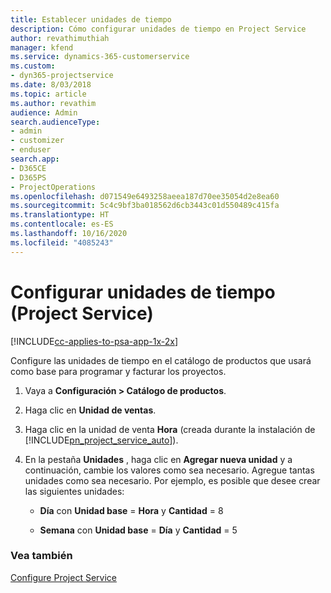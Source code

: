 ```yaml
---
title: Establecer unidades de tiempo
description: Cómo configurar unidades de tiempo en Project Service
author: revathimuthiah
manager: kfend
ms.service: dynamics-365-customerservice
ms.custom:
- dyn365-projectservice
ms.date: 8/03/2018
ms.topic: article
ms.author: revathim
audience: Admin
search.audienceType:
- admin
- customizer
- enduser
search.app:
- D365CE
- D365PS
- ProjectOperations
ms.openlocfilehash: d071549e6493258aeea187d70ee35054d2e8ea60
ms.sourcegitcommit: 5c4c9bf3ba018562d6cb3443c01d550489c415fa
ms.translationtype: HT
ms.contentlocale: es-ES
ms.lasthandoff: 10/16/2020
ms.locfileid: "4085243"
---
```

# <a name="set-up-time-units-project-service"></a>Configurar unidades de tiempo (Project Service)

[!INCLUDE[cc-applies-to-psa-app-1x-2x](../includes/cc-applies-to-psa-app-1x-2x.md)]

Configure las unidades de tiempo en el catálogo de productos que usará como base para programar y facturar los proyectos.  
  
1. Vaya a **Configuración > Catálogo de productos**.  
  
2. Haga clic en **Unidad de ventas**.  
  
3. Haga clic en la unidad de venta **Hora** (creada durante la instalación de [!INCLUDE[pn_project_service_auto](../includes/pn-project-service-auto.md)]).  
  
4. En la pestaña **Unidades** , haga clic en **Agregar nueva unidad** y a continuación, cambie los valores como sea necesario. Agregue tantas unidades como sea necesario. Por ejemplo, es posible que desee crear las siguientes unidades:  
  
   - **Día** con **Unidad base** = **Hora** y **Cantidad** = 8  
  
   - **Semana** con **Unidad base** = **Día** y **Cantidad** = 5  
  
### <a name="see-also"></a>Vea también  
 [Configure Project Service](../psa/configure.md)
